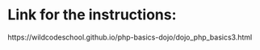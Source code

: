 <h1>Link for the instructions:</h1>
https://wildcodeschool.github.io/php-basics-dojo/dojo_php_basics3.html
